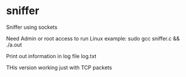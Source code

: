 # sniffer
Sniffer using sockets

Need Admin or root access to run
Linux example:
sudo gcc sniffer.c && ./a.out

Print out information in log file
log.txt

THis version working just with TCP packets